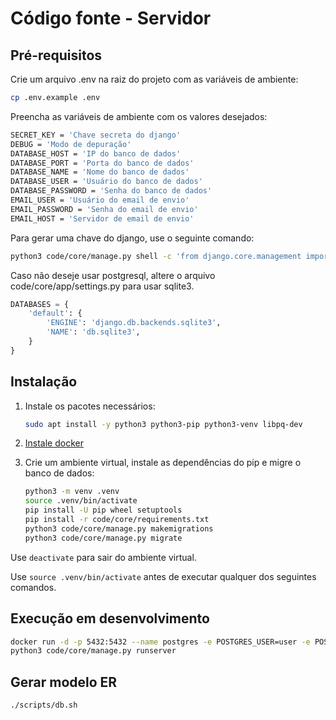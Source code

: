 # Código fonte - Servidor

## Pré-requisitos

Crie um arquivo .env na raiz do projeto com as variáveis de ambiente:

```bash
cp .env.example .env
```

Preencha as variáveis de ambiente com os valores desejados:

```bash
SECRET_KEY = 'Chave secreta do django'
DEBUG = 'Modo de depuração'
DATABASE_HOST = 'IP do banco de dados'
DATABASE_PORT = 'Porta do banco de dados'
DATABASE_NAME = 'Nome do banco de dados'
DATABASE_USER = 'Usuário do banco de dados'
DATABASE_PASSWORD = 'Senha do banco de dados'
EMAIL_USER = 'Usuário do email de envio'
EMAIL_PASSWORD = 'Senha do email de envio'
EMAIL_HOST = 'Servidor de email de envio'
```

Para gerar uma chave do django, use o seguinte comando:

```bash
python3 code/core/manage.py shell -c 'from django.core.management import utils; print(utils.get_random_secret_key())'
```

Caso não deseje usar postgresql, altere o arquivo code/core/app/settings.py para usar sqlite3.

```python
DATABASES = {
    'default': {
        'ENGINE': 'django.db.backends.sqlite3',
        'NAME': 'db.sqlite3',
    }
}
```

## Instalação

1. Instale os pacotes necessários:

    ```bash
    sudo apt install -y python3 python3-pip python3-venv libpq-dev
    ```

2. [Instale docker](https://docs.docker.com/engine/install/)

3. Crie um ambiente virtual, instale as dependências do pip e migre o banco de dados:

    ```bash
    python3 -m venv .venv
    source .venv/bin/activate
    pip install -U pip wheel setuptools
    pip install -r code/core/requirements.txt
    python3 code/core/manage.py makemigrations
    python3 code/core/manage.py migrate
    ```

Use `deactivate` para sair do ambiente virtual.

Use `source .venv/bin/activate` antes de executar qualquer dos seguintes comandos.

## Execução em desenvolvimento

```bash
docker run -d -p 5432:5432 --name postgres -e POSTGRES_USER=user -e POSTGRES_PASSWORD=senha postgres
python3 code/core/manage.py runserver
```

## Gerar modelo ER

```bash
./scripts/db.sh
```

